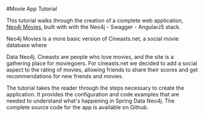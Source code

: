 #Movie App Tutorial

This tutorial walks through the creation of a complete web application, [Neo4j Movies](http://neo4jmovies.herokuapp.com/#/movies), built with with the Neo4j - Swagger - AngularJS stack. 

Neo4j Movies is a more basic version of Cineasts.net, a social movie database where 

 Data Neo4j. Cineasts are people who love movies, and the site is a gathering place for moviegoers. For cineasts.net we decided to add a social aspect to the rating of movies, allowing friends to share their scores and get recommendations for new friends and movies.

The tutorial takes the reader through the steps necessary to create the application. It provides the configuration and code examples that are needed to understand what's happening in Spring Data Neo4j. The complete source code for the app is available on Github.